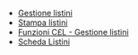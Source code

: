 - [Gestione listini](Sorgenti/DOC/OJ/PGM/C£LIS0)
- [Stampa listini](Sorgenti/DOC/OJ/PGM/C£LI51A)
- [Funzioni C£L - Gestione listini](Sorgenti/DOC/OJ/PGM/TSTC£L)
- [Scheda Listini](Sorgenti/DOC_OPE/MB/SCP_SCH/C£LIST)
